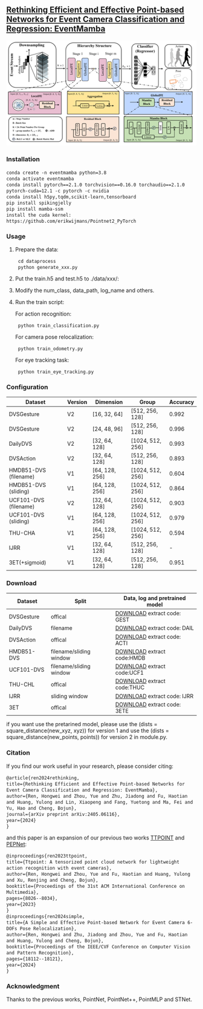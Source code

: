 ## [Rethinking Efficient and Effective Point-based Networks for Event Camera Classification and Regression: EventMamba](https://arxiv.org/abs/2405.06116)

<img src="figures/eventmamba.png" alt="EventMamba's architecture" width="800" />

### Installation

    conda create -n eventmamba python=3.8
    conda activate eventmamba
    conda install pytorch==2.1.0 torchvision==0.16.0 torchaudio==2.1.0 pytorch-cuda=12.1 -c pytorch -c nvidia
    conda install h5py,tqdm,scikit-learn,tensorboard
    pip install spikingjelly
    pip install mamba-ssm
    install the cuda kernel: https://github.com/erikwijmans/Pointnet2_PyTorch
    
### Usage
1. Prepare the data:

        cd dataprocess
        python generate_xxx.py

2. Put the train.h5 and test.h5 to ./data/xxx/:

3. Modify the num_class, data_path, log_name and others.

4. Run the train script:
    
    For action recognition:
        
        python train_classification.py
    For camera pose relocalization:

        python train_odometry.py
    For eye tracking task:

        python train_eye_tracking.py

### Configuration

| Dataset              | Version | Dimension     | Group            | Accuracy |
| -------------------- | ------- | ------------- | ---------------- | -------- |
| DVSGesture           | V2      | [16, 32, 64]  | [512, 256, 128]  | 0.992    |
| DVSGesture           | V2      | [24, 48, 96]  | [512, 256, 128]  | 0.996    |
| DailyDVS             | V2      | [32, 64, 128] | [1024, 512, 256] | 0.993    |
| DVSAction            | V2      | [32, 64, 128] | [512, 256, 128]  | 0.893    |
| HMDB51-DVS (filename) | V1      | [64, 128, 256] | [1024, 512, 256] | 0.604    |
| HMDB51-DVS (sliding)  | V1      | [64, 128, 256] | [1024, 512, 256] | 0.864    |
| UCF101-DVS (filename) | V2      | [32, 64, 128] | [1024, 512, 256] | 0.903    |
| UCF101-DVS (sliding)  | V1      | [64, 128, 256] | [1024, 512, 256] | 0.979    |
| THU-CHA              | V1      | [64, 128, 256] | [1024, 512, 256] | 0.594    |
| IJRR                 | V1      | [32, 64, 128] | [512, 256, 128]  | -        |
| 3ET(+sigmoid)        | V1      | [32, 64, 128] | [512, 256, 128] | 0.951    |

### Download

| Dataset    | Split    | Data, log and pretrained model |
| ---------- | -------- | -------- |
| DVSGesture | offical  |   [DOWNLOAD](https://pan.baidu.com/s/1uNM4tc3WHwDIB8BaR-Ygcg?pwd=GEST) extract code: GEST |
| DailyDVS   | filename | [DOWNLOAD](https://pan.baidu.com/s/1zDERP3MBhk9XL6jcfn1Ggw?pwd=DAIL) extract code: DAIL     |
| DVSAction  | offical  | [DOWNLOAD](https://pan.baidu.com/s/1EzeXI5xb9OlAnw-QpSYZ9g?pwd=ACTI) extract code: ACTI     |
| HMDB51-DVS     | filename/sliding window     | [DOWNLOAD](https://pan.baidu.com/s/1w7SYrAVDrEK0t-Q4CulaAw?pwd=HMDB) extract code:HMDB |
| UCF101-DVS     | filename/sliding window    | [DOWNLOAD](https://pan.baidu.com/s/11admC1576VM0Vt7tZTSbJw?pwd=UCF1) extract code:UCF1     |
| THU-CHL    | offical     | [DOWNLOAD](https://pan.baidu.com/s/120urKUfRJu_xHM6nCnNOyA?pwd=THUC)  extract code:THUC   |
| IJRR       |   sliding window   | [DOWNLOAD](https://pan.baidu.com/s/1AxzvFYAD9dLnYrMIpwkuag?pwd=IJRR) extract code: IJRR  |
| 3ET        | offical     | [DOWNLOAD](https://pan.baidu.com/s/1XPvl__K-R-B1uTlOhPaeeA?pwd=3ETE) extract code: 3ETE  |
if you want use the pretarined model, please use the (dists = square_distance(new_xyz, xyz)) for version 1 and use the (dists = square_distance(new_points, points)) for version 2 in module.py.

### Citation
If you find our work useful in your research, please consider citing:

    @article{ren2024rethinking,
    title={Rethinking Efficient and Effective Point-based Networks for Event Camera Classification and Regression: EventMamba},
    author={Ren, Hongwei and Zhou, Yue and Zhu, Jiadong and Fu, Haotian and Huang, Yulong and Lin, Xiaopeng and Fang, Yuetong and Ma, Fei and Yu, Hao and Cheng, Bojun},
    journal={arXiv preprint arXiv:2405.06116},
    year={2024}
    }
and this paper is an expansion of our previous two works [TTPOINT](https://dl.acm.org/doi/abs/10.1145/3581783.3612258?casa_token=z72pohcxZTAAAAAA:pO42EmMVOEp-8PJPx4WBUwJyjrs-K2Z7lkWbZsanCTF72u763LuxdWNPYAXuTKUT4g82yPgPgLbLH6I) and [PEPNet](https://openaccess.thecvf.com/content/CVPR2024/html/Ren_A_Simple_and_Effective_Point-based_Network_for_Event_Camera_6-DOFs_CVPR_2024_paper.html):

    @inproceedings{ren2023ttpoint,
    title={Ttpoint: A tensorized point cloud network for lightweight action recognition with event cameras},
    author={Ren, Hongwei and Zhou, Yue and Fu, Haotian and Huang, Yulong and Xu, Renjing and Cheng, Bojun},
    booktitle={Proceedings of the 31st ACM International Conference on Multimedia},
    pages={8026--8034},
    year={2023}
    }
    @inproceedings{ren2024simple,
    title={A Simple and Effective Point-based Network for Event Camera 6-DOFs Pose Relocalization},
    author={Ren, Hongwei and Zhu, Jiadong and Zhou, Yue and Fu, Haotian and Huang, Yulong and Cheng, Bojun},
    booktitle={Proceedings of the IEEE/CVF Conference on Computer Vision and Pattern Recognition},
    pages={18112--18121},
    year={2024}
    }    

### Acknowledgment
Thanks to the previous works, PointNet, PointNet++, PointMLP and STNet.    